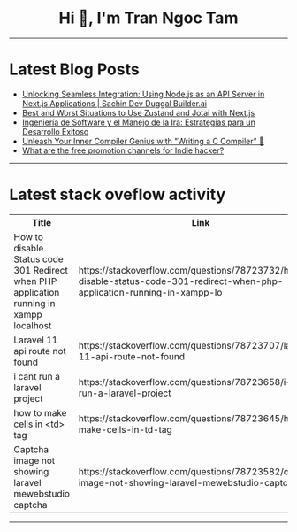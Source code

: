 <h1 align="center">Hi 👋, I'm Tran Ngoc Tam</h1>

---

# Latest Blog Posts 
<!-- BLOG-POST-LIST:START -->
- [Unlocking Seamless Integration: Using Node.js as an API Server in Next.js Applications | Sachin Dev Duggal Builder.ai](https://dev.to/triptivermaa01/unlocking-seamless-integration-using-nodejs-as-an-api-server-in-nextjs-applications-sachin-dev-duggal-builderai-28h)
- [Best and Worst Situations to Use Zustand and Jotai with Next.js](https://dev.to/manojgohel/best-and-worst-situations-to-use-zustand-and-jotai-with-nextjs-4908)
- [Ingeniería de Software y el Manejo de la Ira: Estrategias para un Desarrollo Exitoso](https://dev.to/christhoval/ingenieria-de-software-y-el-manejo-de-la-ira-estrategias-para-un-desarrollo-exitoso-obf)
- [Unleash Your Inner Compiler Genius with &quot;Writing a C Compiler&quot; 🤖](https://dev.to/getvm/unleash-your-inner-compiler-genius-with-writing-a-c-compiler-4o93)
- [What are the free promotion channels for Indie hacker?](https://dev.to/fridaymeng/what-are-the-free-promotion-channels-for-indie-hacker-2pa9)
<!-- BLOG-POST-LIST:END -->

---

# Latest stack oveflow activity
<table>
  <tr><th>Title</th><th>Link</th></tr>
  <!-- STACKOVERFLOW:START --><tr><td>How to disable Status code 301 Redirect when PHP application running in xampp localhost</td><td>https://stackoverflow.com/questions/78723732/how-to-disable-status-code-301-redirect-when-php-application-running-in-xampp-lo</td></tr><tr><td>Laravel 11 api route not found</td><td>https://stackoverflow.com/questions/78723707/laravel-11-api-route-not-found</td></tr><tr><td>i cant run a laravel project</td><td>https://stackoverflow.com/questions/78723658/i-cant-run-a-laravel-project</td></tr><tr><td>how to make cells in &lt;td&gt; tag</td><td>https://stackoverflow.com/questions/78723645/how-to-make-cells-in-td-tag</td></tr><tr><td>Captcha image not showing laravel mewebstudio captcha</td><td>https://stackoverflow.com/questions/78723582/captcha-image-not-showing-laravel-mewebstudio-captcha</td></tr><!-- STACKOVERFLOW:END -->
</table>

---


